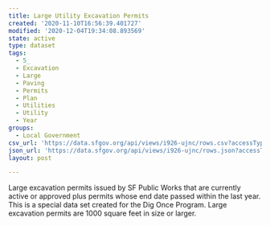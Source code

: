 ```yaml
---
title: Large Utility Excavation Permits
created: '2020-11-10T16:56:39.401727'
modified: '2020-12-04T19:34:08.893569'
state: active
type: dataset
tags:
  - 5_
  - Excavation
  - Large
  - Paving
  - Permits
  - Plan
  - Utilities
  - Utility
  - Year
groups:
  - Local Government
csv_url: 'https://data.sfgov.org/api/views/i926-ujnc/rows.csv?accessType=DOWNLOAD'
json_url: 'https://data.sfgov.org/api/views/i926-ujnc/rows.json?accessType=DOWNLOAD'
layout: post

---
```

Large excavation permits issued by SF Public Works that are currently active or approved plus permits whose end date passed within the last year.  This is a special data set created for the Dig Once Program. Large excavation permits are 1000 square feet in size or larger.

